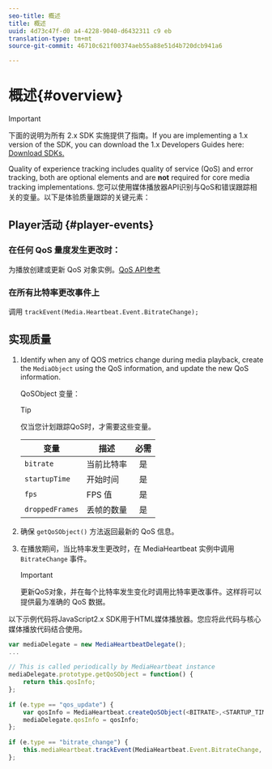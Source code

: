 ```yaml
---
seo-title: 概述
title: 概述
uuid: 4d73c47f-d0 a4-4228-9040-d6432311 c9 eb
translation-type: tm+mt
source-git-commit: 46710c621f00374aeb55a88e51d4b720dcb941a6

---
```



# 概述{#overview}

>[!IMPORTANT]
>
>下面的说明为所有 2.x SDK 实施提供了指南。If you are implementing a 1.x version of the SDK, you can download the 1.x Developers Guides here: [Download SDKs.](/help/sdk-implement/download-sdks.md)

Quality of experience tracking includes quality of service (QoS) and error tracking, both are optional elements and are **not** required for core media tracking implementations. 您可以使用媒体播放器API识别与QoS和错误跟踪相关的变量。以下是体验质量跟踪的关键元素：

## Player活动 {#player-events}

### 在任何 QoS 量度发生更改时：

为播放创建或更新 QoS 对象实例。[QoS API参考](https://adobe-marketing-cloud.github.io/media-sdks/reference/javascript/MediaHeartbeat.html#.createQoSObject)

### 在所有比特率更改事件上

调用 `trackEvent(Media.Heartbeat.Event.BitrateChange);`

## 实现质量

1. Identify when any of QOS metrics change during media playback, create the `MediaObject` using the QoS information, and update the new QoS information.

   QoSObject 变量：

   >[!TIP]
   >
   >仅当您计划跟踪QoS时，才需要这些变量。

   | 变量 | 描述 | 必需 |
   | --- | --- | :---: |
   | `bitrate` | 当前比特率 | 是 |
   | `startupTime` | 开始时间 | 是 |
   | `fps` | FPS 值 | 是 |
   | `droppedFrames` | 丢帧的数量 | 是 |

1. 确保 `getQoSObject()` 方法返回最新的 QoS 信息。
1. 在播放期间，当比特率发生更改时，在 MediaHeartbeat 实例中调用 `BitrateChange` 事件。

   >[!IMPORTANT]
   >
   >更新QoS对象，并在每个比特率发生变化时调用比特率更改事件。这样将可以提供最为准确的 QoS 数据。

以下示例代码将JavaScript2.x SDK用于HTML媒体播放器。您应将此代码与核心媒体播放代码结合使用。

```js
var mediaDelegate = new MediaHeartbeatDelegate(); 
...  
 
// This is called periodically by MediaHeartbeat instance 
mediaDelegate.prototype.getQoSObject = function() { 
    return this.qosInfo; 
}; 
 
if (e.type == "qos_update") { 
    var qosInfo = MediaHeartbeat.createQoSObject(<BITRATE>,<STARTUP_TIME>,<FPS>,<DROPPED_FRAMES>); 
    mediaDelegate.qosInfo = qosInfo; 
}; 
 
if (e.type == "bitrate_change") { 
    this.mediaHeartbeat.trackEvent(MediaHeartbeat.Event.BitrateChange, qosObject); 
};
```

